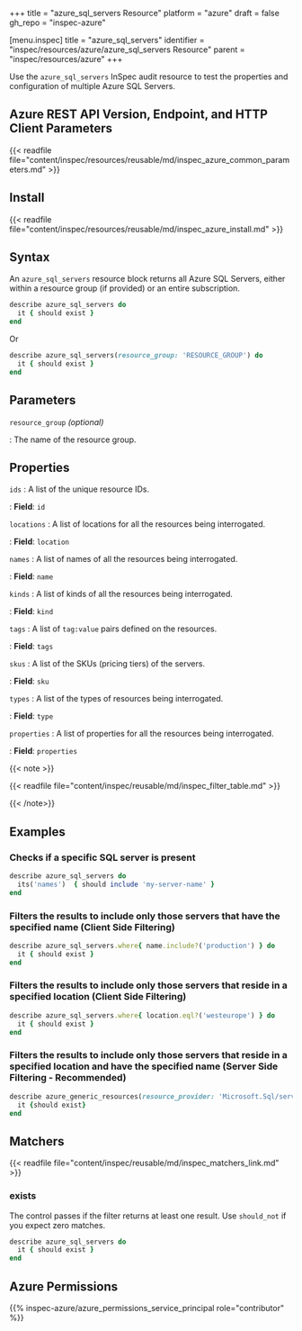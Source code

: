 +++
title = "azure_sql_servers Resource"
platform = "azure"
draft = false
gh_repo = "inspec-azure"

[menu.inspec]
title = "azure_sql_servers"
identifier = "inspec/resources/azure/azure_sql_servers Resource"
parent = "inspec/resources/azure"
+++

Use the `azure_sql_servers` InSpec audit resource to test the properties and configuration of multiple Azure SQL Servers.

## Azure REST API Version, Endpoint, and HTTP Client Parameters

{{< readfile file="content/inspec/resources/reusable/md/inspec_azure_common_parameters.md" >}}

## Install

{{< readfile file="content/inspec/resources/reusable/md/inspec_azure_install.md" >}}

## Syntax

An `azure_sql_servers` resource block returns all Azure SQL Servers, either within a resource group (if provided) or an entire subscription.

```ruby
describe azure_sql_servers do
  it { should exist }
end
```

Or

```ruby
describe azure_sql_servers(resource_group: 'RESOURCE_GROUP') do
  it { should exist }
end
```

## Parameters

`resource_group` _(optional)_

: The name of the resource group.

## Properties

`ids`
: A list of the unique resource IDs.

: **Field**: `id`

`locations`
: A list of locations for all the resources being interrogated.

: **Field**: `location`

`names`
: A list of names of all the resources being interrogated.

: **Field**: `name`

`kinds`
: A list of kinds of all the resources being interrogated.

: **Field**: `kind`

`tags`
: A list of `tag:value` pairs defined on the resources.

: **Field**: `tags`

`skus`
: A list of the SKUs (pricing tiers) of the servers.

: **Field**: `sku`

`types`
: A list of the types of resources being interrogated.

: **Field**: `type`

`properties`
: A list of properties for all the resources being interrogated.

: **Field**: `properties`

{{< note >}}

{{< readfile file="content/inspec/reusable/md/inspec_filter_table.md" >}}

{{< /note>}}

## Examples

### Checks if a specific SQL server is present

```ruby
describe azure_sql_servers do
  its('names')  { should include 'my-server-name' }
end
```

### Filters the results to include only those servers that have the specified name (Client Side Filtering)

```ruby
describe azure_sql_servers.where{ name.include?('production') } do
  it { should exist }
end
```

### Filters the results to include only those servers that reside in a specified location (Client Side Filtering)

```ruby
describe azure_sql_servers.where{ location.eql?('westeurope') } do
  it { should exist }
end
```

### Filters the results to include only those servers that reside in a specified location and have the specified name (Server Side Filtering - Recommended)

```ruby
describe azure_generic_resources(resource_provider: 'Microsoft.Sql/servers', substring_of_name: 'production', location: 'westeurope') do
  it {should exist}
end
```

## Matchers

{{< readfile file="content/inspec/reusable/md/inspec_matchers_link.md" >}}

### exists

The control passes if the filter returns at least one result. Use `should_not` if you expect zero matches.

```ruby
describe azure_sql_servers do
  it { should exist }
end
```

## Azure Permissions

{{% inspec-azure/azure_permissions_service_principal role="contributor" %}}
